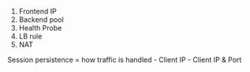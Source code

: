 

1. Frontend IP 
2. Backend pool
3. Health Probe 
4. LB rule 
5. NAT


Session persistence = how traffic is handled 
    - Client IP 
    - Client IP & Port 